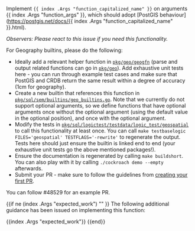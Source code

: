 Implement `{{ index .Args "function_capitalized_name" }}` on arguments {{ index .Args "function_args" }}, which should adopt [PostGIS behaviour](https://postgis.net/docs/{{ index .Args "function_capitalized_name" }}.html).

_Observers: Please react to this issue if you need this functionality._

For Geography builtins, please do the following:
* Ideally add a relevant helper function in [`pkg/geo/geogfn`](https://github.com/cockroachdb/cockroach/tree/master/pkg/geo/geogfn) (parse and output related functions can go in [`pkg/geo`](https://github.com/cockroachdb/cockroach/tree/master/pkg/geo)). Add exhaustive unit tests here - you can run through example test cases and make sure that PostGIS and CRDB return the same result within a degree of accuracy (1cm for geography).
* Create a new builtin that references this function in [`pkg/sql/sem/builtins/geo_builtins.go`](https://github.com/cockroachdb/cockroach/blob/master/pkg/sql/sem/builtins/geo_builtins.go). Note that we currently do not support optional arguments, so we define functions that have optional arguments once without the optional argument (using the default value in the optional position), and once with the optional argument.
* Modify the tests in [`pkg/sql/logictest/testdata/logic_test/geospatial`](https://github.com/cockroachdb/cockroach/blob/master/pkg/sql/logictest/testdata/logic_test/geospatial) to call this functionality at least once. You can call `make testbaselogic FILES='geospatial' TESTFLAGS='-rewrite'` to regenerate the output. Tests here should just ensure the builtin is linked end to end (your exhaustive unit tests go the above mentioned packages!).
* Ensure the documentation is regenerated by calling `make buildshort`. You can also play with it by calling `./cockroach demo --empty` afterwards.
* Submit your PR - make sure to follow the guidelines from [creating your first PR](https://wiki.crdb.io/wiki/spaces/CRDB/pages/181633464/Your+first+CockroachDB+PR]).

You can follow #48529 for an example PR.

{{if ne (index .Args "expected_work") "" }}
The following additional guidance has been issued on implementing this function:

{{index .Args "expected_work"}}
{{end}}

